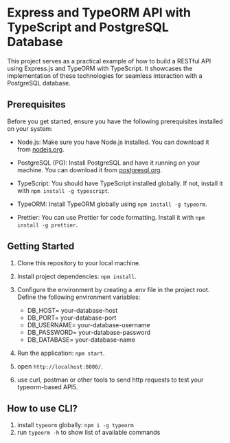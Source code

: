 # Express and TypeORM API with TypeScript and PostgreSQL Database

This project serves as a practical example of how to build a RESTful API using Express.js and TypeORM with TypeScript. It showcases the implementation of these technologies for seamless interaction with a PostgreSQL database.

## Prerequisites

Before you get started, ensure you have the following prerequisites installed on your system:

- Node.js: Make sure you have Node.js installed. You can download it from [nodejs.org](https://nodejs.org/).

- PostgreSQL (PG): Install PostgreSQL and have it running on your machine. You can download it from [postgresql.org](https://www.postgresql.org/).

- TypeScript: You should have TypeScript installed globally. If not, install it with `npm install -g typescript`.

- TypeORM: Install TypeORM globally using `npm install -g typeorm`.

- Prettier: You can use Prettier for code formatting. Install it with `npm install -g prettier`.

## Getting Started

1. Clone this repository to your local machine.
2. Install project dependencies: `npm install`.
3. Configure the environment by creating a .env file in the project root. Define the following environment variables:
  
    - DB_HOST= your-database-host
    - DB_PORT= your-database-port
    - DB_USERNAME= your-database-username
    - DB_PASSWORD= your-database-password
    - DB_DATABASE= your-database-name
4. Run the application: `npm start`.
5. open `http://localhost:8000/`.
6. use curl, postman or other tools to send http requests to test your typeorm-based API5. 


## How to use CLI?

1. install `typeorm` globally: `npm i -g typeorm`
2. run `typeorm -h` to show list of available commands
